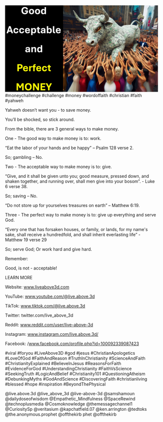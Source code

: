 ![Video cover image](cover.jpg)
#moneychallenge #challenge #money #wordoffaith #christian #faith #yahweh

Yahweh doesn’t want you - to save money.

You’ll be shocked, so stick around.

From the bible, there are 3 general ways to make money.

One - The good way to make money is to: work. 

“Eat the labor of your hands and be happy” – Psalm 128 verse 2.

So; gambling – No. 

Two - The acceptable way to make money is to: give. 

“Give, and it shall be given unto you; good measure, pressed down, and shaken together, and running over, shall men give into your bosom”. - Luke 6 verse 38.

So; saving – No. 

“Do not store up for yourselves treasures on earth” – Matthew 6:19.

Three - The perfect way to make money is to: give up everything and serve God.

 “Every one that has forsaken houses, or family, or lands, for my name's sake, shall receive a hundredfold, and shall inherit everlasting life” - Matthew 19 verse 29

So; serve God; Or work hard and give hard.

Remember:

Good, is not - acceptable!


LEARN MORE

Website: www.liveabove3d.com

YouTube: www.youtube.com/@live.above.3d

TikTok: www.tiktok.com/@live.above.3d

Twitter: twitter.com/live_above_3d

Reddit: www.reddit.com/user/live-above-3d

Instagram: www.instagram.com/live.above.3d/

Facebook: /www.facebook.com/profile.php?id=100092339087423

#viral #foryou #LiveAbove3D #god #jesus #ChristianApologetics #LoveOfGod #FaithAndReason #TruthInChristianity #ScienceAndFaith #ChristianityExplained #BelieveInJesus #ReasonsForFaith #EvidenceForGod #UnderstandingChristianity #FaithVsScience #SeekingTruth #LogicAndBelief #Christianity101 #QuestioningAtheism #DebunkingMyths #GodAndScience #DiscoveringFaith #christianliving #blessed #hope #inspiration #BeyondThePhysical

@live.above.3d @live_above_3d @live-above-3d @samshamoun @dailydoseofwisdom @Empathetic_Mindfulness @SpaceRewind @technoplusmedia @Cosmoknowledge @themessagechannel1 @CuriositySp @veritasium @kapchatfield.07 @ken.arrington @tedtoks @the.anonymous.prophet @offthekirb
phet @offthekirb
